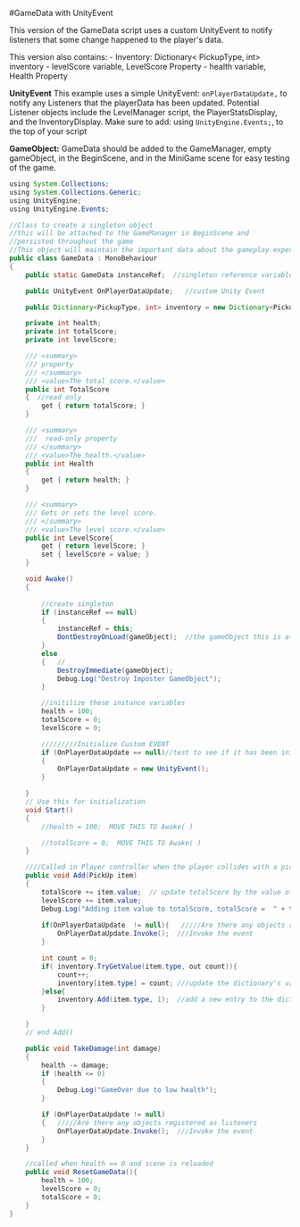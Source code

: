 #GameData with UnityEvent

This version of the GameData script uses a custom UnityEvent to notify listeners that some change happened to the player's data.

This version also contains:
    - Inventory: Dictionary< PickupType, int> inventory
    - levelScore variable, LevelScore Property
    - health variable, Health Property


**UnityEvent**
This example uses a simple UnityEvent: `onPlayerDataUpdate,` to notify any Listeners that the playerData has been updated.  Potential Listener objects include the LevelManager script, the PlayerStatsDisplay, and the InventoryDisplay.  Make sure to add:  using `UnityEngine.Events;`, to the top of your script

**GameObject:**  GameData should be added to the GameManager, empty gameObject, in the BeginScene, and in the MiniGame scene for easy testing of the game.

```java
using System.Collections;
using System.Collections.Generic;
using UnityEngine;
using UnityEngine.Events;

//Class to create a singleton object
//this will be attached to the GameManager in BeginScene and
//persisted throughout the game
//This object will maintain the important data about the gameplay experience
public class GameData : MonoBehaviour
{
    public static GameData instanceRef;  //singleton reference variable

    public UnityEvent OnPlayerDataUpdate;   //custom Unity Event

    public Dictionary<PickupType, int> inventory = new Dictionary<PickupType, int>();

    private int health;
    private int totalScore;
    private int levelScore;

    /// <summary>
    /// property
    /// </summary>
    /// <value>The total score.</value>
    public int TotalScore
    {  //read only
        get { return totalScore; }
    }

    /// <summary>
    ///  read-only property
    /// </summary>
    /// <value>The health.</value>
    public int Health
    {
        get { return health; }
    }

    /// <summary>
    /// Gets or sets the level score.
    /// </summary>
    /// <value>The level score.</value>
    public int LevelScore{
        get { return levelScore; }
        set { levelScore = value; }
    }

    void Awake()
    {  
       
        //create singleton
        if (instanceRef == null)
        {
            instanceRef = this;
            DontDestroyOnLoad(gameObject);  //the gameObject this is attached to 
        }
        else
        {   //
            DestroyImmediate(gameObject);
            Debug.Log("Destroy Imposter GameObject");
        }

        //initilize these instance variables
        health = 100;
        totalScore = 0;
        levelScore = 0;

        /////////Initialize Custom EVENT
        if (OnPlayerDataUpdate == null)//test to see if it has been initialized
        {
            OnPlayerDataUpdate = new UnityEvent();
        }

    }
    // Use this for initialization
    void Start()
    {
        //health = 100;  MOVE THIS TO Awake( )

        //totalScore = 0;  MOVE THIS TO Awake( )
    }

    ////Called in Player controller when the player collides with a pickup    
    public void Add(PickUp item)
    {
        totalScore += item.value;  // update totalScore by the value of this current item
        levelScore += item.value;
        Debug.Log("Adding item value to totalScore, totalScore =  " + totalScore);
       
        if(OnPlayerDataUpdate  != null){   /////Are there any objects registered as listeners
            OnPlayerDataUpdate.Invoke();  ///Invoke the event
        }

        int count = 0;
        if( inventory.TryGetValue(item.type, out count)){
            count++;
            inventory[item.type] = count; ///update the dictionary's value
        }else{
            inventory.Add(item.type, 1);  //add a new entry to the dictionary
        }

    }
    // end Add()

    public void TakeDamage(int damage)
    {
        health -= damage;
        if (health <= 0)
        {
            Debug.Log("GameOver due to low health");
        }

        if (OnPlayerDataUpdate != null)
        {   /////Are there any objects registered as listeners
            OnPlayerDataUpdate.Invoke();  ///Invoke the event
        }
    }

    //called when health == 0 and scene is reloaded
    public void ResetGameData(){
        health = 100;
        levelScore = 0;
        totalScore = 0;
    }
}
```

